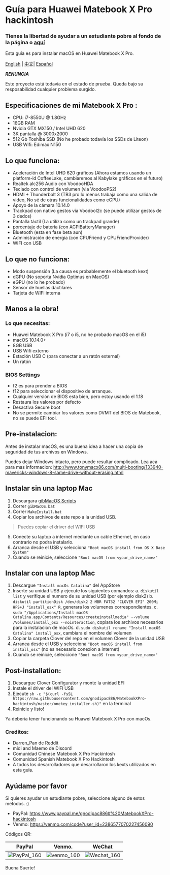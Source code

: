 # Guía para Huawei Matebook X Pro hackintosh

### Tienes la libertad de ayudar a un estudiante pobre al fondo de la página o [aquí](https://github.com/gnodipac886/MatebookXPro-hackintosh/blob/master/README-ESP.md#ayúdame-por-favor)

Esta guía es para instalar macOS en Huawei Matebook X Pro.

[English](README.md) | [中文](README-CN.md)| [Español](README-ESP.md)

***RENUNCIA***

Este proyecto está todavia en el estado de prueba.
Queda bajo su resposabilidad cualquier problema surgido.

## Especificaciones de mi Matebook X Pro :
- CPU: i7-8550U @ 1.8GHz
- 16GB RAM
- Nvidia GTX MX150 / Intel UHD 620
- 3K pantalla @ 3000x2000
- 512 Gb Toshiba SSD (No he probado todavía los SSDs de Liteon)
- USB Wifi: Edimax N150

## Lo que funciona:
- Aceleración de Intel UHD 620 gráficos (Ahora estamos usando un platform-id CoffeeLake, cambiaremos al Kabylake gráficos en el futuro)
- Realtek alc256 Audio con VoodooHDA
- Teclado con control de volumen (via VoodooPS2)
- HDMI + Thunderbolt 3 (TB3 pro lo menos trabaja como una salida de video, No sé de otras funcionalidades como eGPU)
- Apoyo de la cámara 10.14.0
- Trackpad con nativo gestos via VoodooI2c (se puede utilizar gestos de 3 dedos)
- Pantalla táctil (La utilíza como un trackpad grande)
- porcentaje de batería (con ACPIBatteryManager)
- Bluetooth (esta en fase beta aun)
- Administración de energía (con CPUFriend y CPUFriendProvider)
- WIFI con USB

## Lo que no funciona:
- Modo suspensión (La causa es probablemente el bluetooth kext)
- dGPU (No soporta Nvidia Optimus en MacOS)
- eGPU (no lo he probado)
- Sensor de huellas dactilares
- Tarjeta de WIFI interna

## Manos a la obra!

### Lo que necesitas:
- Huawei Matebook X Pro (i7 o i5, no he probado macOS en el i5)
- macOS 10.14.0+
- 8GB USB
- USB Wifi externo
- Estación USB C (para conectar a un ratón external)
- Un ratón

### BIOS Settings
- f2 es para prender a BIOS
- f12 para seleccionar el dispositivo de arranque.
- Cualquier versión de BIOS esta bien, pero estoy usando el 1.18
- Restaura los valores por defecto
- Desactiva Secure boot
- No se permite cambiar los valores como DVMT del BIOS de Matebook, no se puede EFI tool.

## Pre-instalacion:
Antes de instalar macOS, es una buena idea a hacer una copia de seguridad de tus archivos en Windows.

Puedes dejar Windows intacto, pero puede resultar complicado. Lea aca para mas informacion: 
http://www.tonymacx86.com/multi-booting/133940-mavericks-windows-8-same-drive-without-erasing.html

## Instalar sin una laptop Mac

1. Descargara [gibMacOS Scripts](https://github.com/corpnewt/gibMacOS)
2. Correr `gibMacOS.bat`
3. Correr `MakeInstall.bat`
4. Copiar los archivos de este repo a la unidad USB.
>  Puedes copiar el driver del WIFI USB
5. Conecte su laptop a internet mediante un cable Ethernet, en caso contrario no podra instalarlo.
6. Arranca desde el USB y selecciona `"Boot macOS install from OS X Base System"`
7. Cuando se reinicie, seleccione `"Boot macOS from <your_drive_name>"`

## Instalar con una laptop Mac

1. Descargue `"Install macOs Catalina"` del AppStore
2. Inserte su unidad USB y ejecute los siguientes comandos:
   a. `diskutil list` y verifique el numero de su unidad USB (por ejemplo disk2)
   b. `diskutil partitionDisk /dev/disk2 2 MBR FAT32 "CLOVER EFI" 200Mi HFS+J "install_osx" R`, generara los volumenes correspondientes.
   c. `sudo "/Applications/Install macOS Catalina.app/Contents/Resources/createinstallmedia" --volume  /Volumes/install_osx --nointeraction`, copiara los archivos necesarios para la instalacion de macOs.
   d. `sudo diskutil rename "Install macOS Catalina" install_osx`, cambiara el nombre del volumen
3. Copiar la carpeta Clover del repo en el volumen Clover de la unidad USB
4. Arranca desde el USB y selecciona `"Boot macOS install from install_osx"` (no es necesario conexion a internet)
5. Cuando se reinicie, seleccione `"Boot macOS from <your_drive_name>"`

## Post-installation:

1. Descargue Clover Configurator y monte la unidad EFI
2. Instale el driver del WIFI USB
3. Ejecute `sh -c "$(curl -fsSL https://raw.githubusercontent.com/gnodipac886/MatebookXPro-hackintosh/master/onekey_installer.sh)"` en la terminal
4. Reinicie y listo!

Ya deberia tener funcionando su Huawei Matebook X Pro con macOs.

### Creditos:
- Darren_Pan de Reddit
- midi and Maemo de Discord
- Comunidad Chinese Matebook X Pro Hackintosh
- Comunidad Spanish Matebook X Pro Hackintosh
- A todos los desarrolladores que desarrollaron los kexts utilizados en esta guia.

## Ayúdame por favor
Si quieres ayudar un estudiante pobre, seleccione alguno de estos metodos. :)

- PayPal:
    https://www.paypal.me/gnodipac886#%20MatebookXPro-hackintosh
- Venmo:
    https://venmo.com/code?user_id=2386577070227456090

Códigos QR:

| PayPal                                                     | Venmo.                                                     | WeChat                                               |
| ---------------------------------------------------------- | ---------------------------------------------------------- | ---------------------------------------------------- |
| ![PayPal_160]( https://github.com/gnodipac886/MatebookXPro-hackintosh/blob/master/Help%20a%20Broke%20Student%20out/paypal.png?raw=true) | ![venmo_160](https://github.com/gnodipac886/MatebookXPro-hackintosh/blob/master/Help%20a%20Broke%20Student%20out/venmo.jpg?raw=true) | ![Wechat_160](https://raw.githubusercontent.com/gnodipac886/MatebookXPro-hackintosh/master/Help%20a%20Broke%20Student%20out/%E5%BE%AE%E4%BF%A1%E6%94%AF%E4%BB%98.jpg) |

Buena Suerte!
